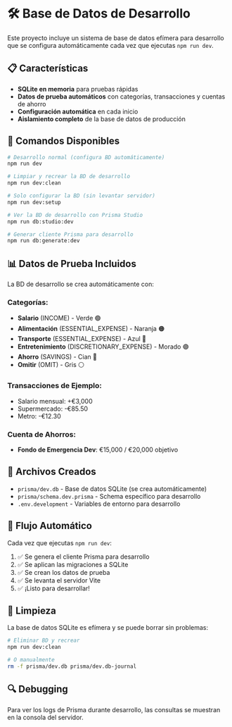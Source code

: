 # 🛠️ Base de Datos de Desarrollo

Este proyecto incluye un sistema de base de datos efímera para desarrollo que se configura automáticamente cada vez que ejecutas `npm run dev`.

## 📋 Características

- **SQLite en memoria** para pruebas rápidas
- **Datos de prueba automáticos** con categorías, transacciones y cuentas de ahorro
- **Configuración automática** en cada inicio
- **Aislamiento completo** de la base de datos de producción

## 🚀 Comandos Disponibles

```bash
# Desarrollo normal (configura BD automáticamente)
npm run dev

# Limpiar y recrear la BD de desarrollo
npm run dev:clean

# Solo configurar la BD (sin levantar servidor)
npm run dev:setup

# Ver la BD de desarrollo con Prisma Studio
npm run db:studio:dev

# Generar cliente Prisma para desarrollo
npm run db:generate:dev
```

## 📊 Datos de Prueba Incluidos

La BD de desarrollo se crea automáticamente con:

### Categorías:
- **Salario** (INCOME) - Verde 🟢
- **Alimentación** (ESSENTIAL_EXPENSE) - Naranja 🟠  
- **Transporte** (ESSENTIAL_EXPENSE) - Azul 🔵
- **Entretenimiento** (DISCRETIONARY_EXPENSE) - Morado 🟣
- **Ahorro** (SAVINGS) - Cian 🔷
- **Omitir** (OMIT) - Gris ⚪

### Transacciones de Ejemplo:
- Salario mensual: +€3,000
- Supermercado: -€85.50
- Metro: -€12.30

### Cuenta de Ahorros:
- **Fondo de Emergencia Dev**: €15,000 / €20,000 objetivo

## 📁 Archivos Creados

- `prisma/dev.db` - Base de datos SQLite (se crea automáticamente)
- `prisma/schema.dev.prisma` - Schema específico para desarrollo
- `.env.development` - Variables de entorno para desarrollo

## 🔄 Flujo Automático

Cada vez que ejecutas `npm run dev`:

1. ✅ Se genera el cliente Prisma para desarrollo
2. ✅ Se aplican las migraciones a SQLite
3. ✅ Se crean los datos de prueba
4. ✅ Se levanta el servidor Vite
5. ✅ ¡Listo para desarrollar!

## 🧹 Limpieza

La base de datos SQLite es efímera y se puede borrar sin problemas:

```bash
# Eliminar BD y recrear
npm run dev:clean

# O manualmente
rm -f prisma/dev.db prisma/dev.db-journal
```

## 🔍 Debugging

Para ver los logs de Prisma durante desarrollo, las consultas se muestran en la consola del servidor.
